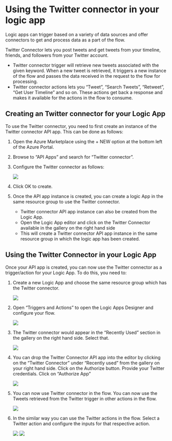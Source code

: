 <properties
   pageTitle="Twitter Connector API App"
   description="How to use the TwitterConnector"
   services="app-service\logic"
   documentationCenter=".net,nodejs,java"
   authors="anuragdalmia"
   manager="dwrede"
   editor=""/>

<tags
   ms.service="app-service-logic"
   ms.devlang="multiple"
   ms.topic="article"
   ms.tgt_pltfrm="na"
   ms.workload="integration"
   ms.date="07/02/2015"
   ms.author="sameerch"/>


# Using the Twitter connector in your logic app #

Logic apps can trigger based on a variety of data sources and offer connectors to get and process data as a part of the flow.

Twitter Connector lets you post tweets and get tweets from your timeline, friends, and followers from your Twitter account.

- Twitter connector trigger will retrieve new tweets associated with the given keyword. When a new tweet is retrieved, it triggers a new instance of the flow and passes the data received in the request to the flow for processing.
- Twitter connector actions lets you “Tweet”, “Search Tweets”, “Retweet”, “Get User Timeline” and so on. These actions get back a response and makes it available for the actions in the flow to consume.

## Creating an Twitter connector for your Logic App ##
To use the Twitter connector, you need to first create an instance of the Twitter connector API app. This can be done as follows:

1. Open the Azure Marketplace using the + NEW option at the bottom left of the Azure Portal.
1. Browse to “API Apps” and search for “Twitter connector”.
1. Configure the Twitter connector as follows:

	![][1]
4.	Click OK to create.
5.	Once the API app instance is created, you can create a logic App in the same resource group to use the Twitter connector.
	- Twitter connector API app instance can also be created from the Logic App.
	- Open the Logic App editor and click on the Twitter Connector available in the gallery on the right hand side
	- This will create a Twitter connector API app instance in the same resource group in which the logic app has been created.


## Using the Twitter Connector in your Logic App ##
Once your API app is created, you can now use the Twitter connector as a trigger/action for your Logic App. To do this, you need to:

1.	Create a new Logic App and choose the same resource group which has the Twitter connector.

	![][2]
2.	Open “Triggers and Actions” to open the Logic Apps Designer and configure your flow.

	![][3]
3.	The Twitter connector would appear in the “Recently Used” section in the gallery on the right hand side. Select that.

	![][4]
4.	You can drop the Twitter Connector API app into the editor by clicking on the “Twitter Connector” under “Recently used” from the gallery on your right hand side. Click on the Authorize button. Provide your Twitter credentials. Click on “Authorize App”

	![][5]
6.	You can now use Twitter connector in the flow. You can now use the Tweets retrieved from the Twitter trigger in other actions in the flow.

	![][6]
7.	In the similar way you can use the Twitter actions in the flow. Select a Twitter action and configure the inputs for that respective action.

	![][7]
	![][8]

	<!--Image references-->
[1]: ./media/app-service-logic-connector-twitter/img1.png
[2]: ./media/app-service-logic-connector-twitter/img2.png
[3]: ./media/app-service-logic-connector-twitter/img3.png
[4]: ./media/app-service-logic-connector-twitter/img4.png
[5]: ./media/app-service-logic-connector-twitter/img5.png
[6]: ./media/app-service-logic-connector-twitter/img6.png
[7]: ./media/app-service-logic-connector-twitter/img7.png
[8]: ./media/app-service-logic-connector-twitter/img8.png
